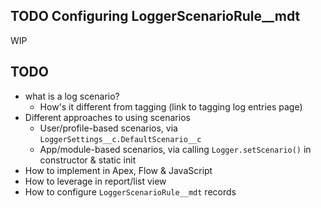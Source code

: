 ## TODO Configuring LoggerScenarioRule\_\_mdt

WIP

## TODO

-   what is a log scenario?
    -   How's it different from tagging (link to tagging log entries page)
-   Different approaches to using scenarios
    -   User/profile-based scenarios, via `LoggerSettings__c.DefaultScenario__c`
    -   App/module-based scenarios, via calling `Logger.setScenario()` in constructor & static init
-   How to implement in Apex, Flow & JavaScript
-   How to leverage in report/list view
-   How to configure `LoggerScenarioRule__mdt` records
